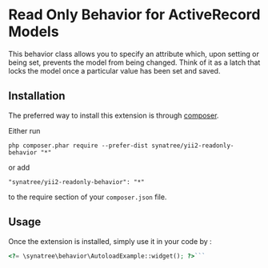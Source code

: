 Read Only Behavior for ActiveRecord Models
==========================================
This behavior class allows you to specify an attribute which, upon setting or being set, prevents the model from being changed.  Think of it as a latch that locks the model once a particular value has been set and saved.

Installation
------------

The preferred way to install this extension is through [composer](http://getcomposer.org/download/).

Either run

```
php composer.phar require --prefer-dist synatree/yii2-readonly-behavior "*"
```

or add

```
"synatree/yii2-readonly-behavior": "*"
```

to the require section of your `composer.json` file.


Usage
-----

Once the extension is installed, simply use it in your code by  :

```php
<?= \synatree\behavior\AutoloadExample::widget(); ?>```